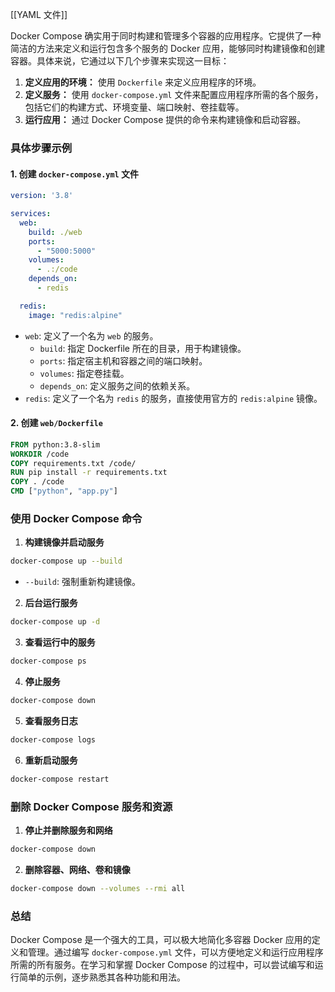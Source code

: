 [[YAML 文件]]

Docker Compose 确实用于同时构建和管理多个容器的应用程序。它提供了一种简洁的方法来定义和运行包含多个服务的 Docker 应用，能够同时构建镜像和创建容器。具体来说，它通过以下几个步骤来实现这一目标：

1. **定义应用的环境：** 使用 `Dockerfile` 来定义应用程序的环境。
2. **定义服务：** 使用 `docker-compose.yml` 文件来配置应用程序所需的各个服务，包括它们的构建方式、环境变量、端口映射、卷挂载等。
3. **运行应用：** 通过 Docker Compose 提供的命令来构建镜像和启动容器。

### 具体步骤示例

#### 1. 创建 `docker-compose.yml` 文件

```yaml
version: '3.8'

services:
  web:
    build: ./web
    ports:
      - "5000:5000"
    volumes:
      - .:/code
    depends_on:
      - redis

  redis:
    image: "redis:alpine"
```

- `web`: 定义了一个名为 `web` 的服务。
  - `build`: 指定 Dockerfile 所在的目录，用于构建镜像。
  - `ports`: 指定宿主机和容器之间的端口映射。
  - `volumes`: 指定卷挂载。
  - `depends_on`: 定义服务之间的依赖关系。
- `redis`: 定义了一个名为 `redis` 的服务，直接使用官方的 `redis:alpine` 镜像。

#### 2. 创建 `web/Dockerfile`

```dockerfile
FROM python:3.8-slim
WORKDIR /code
COPY requirements.txt /code/
RUN pip install -r requirements.txt
COPY . /code
CMD ["python", "app.py"]
```


### 使用 Docker Compose 命令

1. **构建镜像并启动服务**

```sh
docker-compose up --build
```

- `--build`: 强制重新构建镜像。

2. **后台运行服务**

```sh
docker-compose up -d
```

3. **查看运行中的服务**

```sh
docker-compose ps
```

4. **停止服务**

```sh
docker-compose down
```

5. **查看服务日志**

```sh
docker-compose logs
```

6. **重新启动服务**

```sh
docker-compose restart
```

### 删除 Docker Compose 服务和资源

1. **停止并删除服务和网络**

```sh
docker-compose down
```

2. **删除容器、网络、卷和镜像**

```sh
docker-compose down --volumes --rmi all
```

### 总结

Docker Compose 是一个强大的工具，可以极大地简化多容器 Docker 应用的定义和管理。通过编写 `docker-compose.yml` 文件，可以方便地定义和运行应用程序所需的所有服务。在学习和掌握 Docker Compose 的过程中，可以尝试编写和运行简单的示例，逐步熟悉其各种功能和用法。